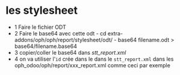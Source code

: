 # les stylesheet
- 1 Faire le fichier ODT
- 2 Faire le base64 avec cette odt
		- cd extra-addons/oph/oph/report/stylesheet/odt/
		- base64 filename.odt > base64/filename.base64
- 3 copier/coller le base64 dans *stt_report.xml*
- 4 on va utiliser l'`id` crée dans le dans le `stt_report.xml` dans les oph_odoo/oph/report/xxx_report.xml comme ceci <field name="stylesheet_id" ref="stt_entete_cab_nopagenumber_id"/> par exemple 

